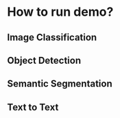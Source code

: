 # How to run demo?
## Image Classification
## Object Detection
## Semantic Segmentation
## Text to Text
